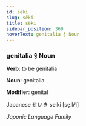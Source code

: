 ```yaml
---
id: sëki
slug: sëki
title: sëki
sidebar_position: 360
hoverText: genitalia § Noun
---
```


### genitalia § Noun

**Verb**: to be genitalia

**Noun**: genitalia

**Modifier**: genital

Japanese せいき seiki [se̞ːkʲi]

*Japonic Language Family*